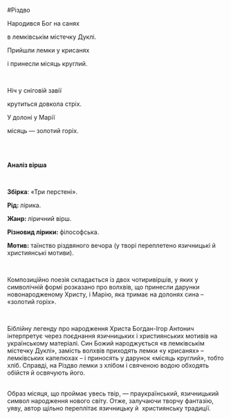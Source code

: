 #Різдво

<p><span style="font-weight: 400;">Народився Бог на санях </span></p>
<p><span style="font-weight: 400;">в лемківськім містечку Дуклі. </span></p>
<p><span style="font-weight: 400;">Прийшли лемки у крисанях </span></p>
<p><span style="font-weight: 400;">і принесли місяць круглий. </span></p>
<p>&nbsp;</p>
<p><span style="font-weight: 400;">Ніч у сніговій завії </span></p>
<p><span style="font-weight: 400;">крутиться довкола стріх. </span></p>
<p><span style="font-weight: 400;">У долоні у Марії </span></p>
<p><span style="font-weight: 400;">місяць &mdash; золотий горіх. </span></p>
<p><br /><br /></p>
<p><strong>Аналіз вірша</strong></p>
<p>&nbsp;</p>
<p><strong>Збірка</strong><span style="font-weight: 400;">:&nbsp;&laquo;Три перстені&raquo;.</span></p>
<p><strong>Рід: </strong><span style="font-weight: 400;">лірика.</span></p>
<p><strong>Жанр: </strong><span style="font-weight: 400;">ліричний вірш.</span></p>
<p><strong>Різновид лірики: </strong><span style="font-weight: 400;">філософська.</span></p>
<p><strong>Мотив:</strong><span style="font-weight: 400;"> таїнство різдвяного вечора (у творі переплетено язичницькі й християнські мотиви).</span></p>
<p>&nbsp;</p>
<p><span style="font-weight: 400;">Композиційно поезія&nbsp;складається із двох чотиривіршів, у яких у символічній формі розказано про волхвів, що принесли дарунки новонародженому Христу, і Марію, яка тримає на долонях сина &ndash; &laquo;золотий горіх&raquo;. </span></p>
<p>&nbsp;</p>
<p><span style="font-weight: 400;">Біблійну легенду про народження Христа Богдан-Ігор Антонич інтерпретує через поєднання язичницьких і християнських мотивів на українському матеріалі. Син Божий народжується &laquo;в лемківськім містечку Дуклі&raquo;, замість волхвів приходять лемки &laquo;у крисанях&raquo; &ndash; лемківських капелюхах &ndash; і приносять у дарунок &laquo;місяць круглий&raquo;, тобто хліб. Справді, на Різдво лемки з хлібом і свяченою водою обходять обійстя й освячують його. </span></p>
<p><br /><span style="font-weight: 400;">Образ місяця, що проймає&nbsp;увесь твір, &mdash; праукраїнський, язичницький символ народження нового світу. Отже, залучаючи творчу фантазію, уяву, автор щільно переплітає язичницьку й &nbsp;християнську традиції.</span></p>